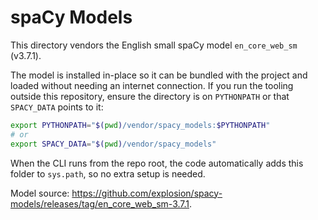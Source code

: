 # spaCy Models

This directory vendors the English small spaCy model `en_core_web_sm` (v3.7.1).

The model is installed in-place so it can be bundled with the project and
loaded without needing an internet connection.  If you run the tooling outside
this repository, ensure the directory is on `PYTHONPATH` or that
`SPACY_DATA` points to it:

```bash
export PYTHONPATH="$(pwd)/vendor/spacy_models:$PYTHONPATH"
# or
export SPACY_DATA="$(pwd)/vendor/spacy_models"
```

When the CLI runs from the repo root, the code automatically adds this folder
to `sys.path`, so no extra setup is needed.

Model source: <https://github.com/explosion/spacy-models/releases/tag/en_core_web_sm-3.7.1>.
